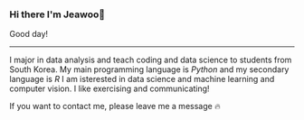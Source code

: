### Hi there I'm Jeawoo👋
Good day!

-------------

I major in data analysis and teach coding and data science to students from South Korea.
My main programming language is *Python* and my secondary language is *R*
I am isterested in data science and machine learning and computer vision.
I like exercising and communicating!

If you want to contact me, please leave me a message :fire:
<!--
**ZeusKwon/ZeusKwon** is a ✨ _special_ ✨ repository because its `README.md` (this file) appears on your GitHub profile.


Here are some ideas to get you started:

- 🔭 I’m currently working on ...
- 🌱 I’m currently learning ...
- 👯 I’m looking to collaborate on ...
- 🤔 I’m looking for help with ...
- 💬 Ask me about ...
- 📫 How to reach me: ...
- 😄 Pronouns: ...
- ⚡ Fun fact: ...
-->
